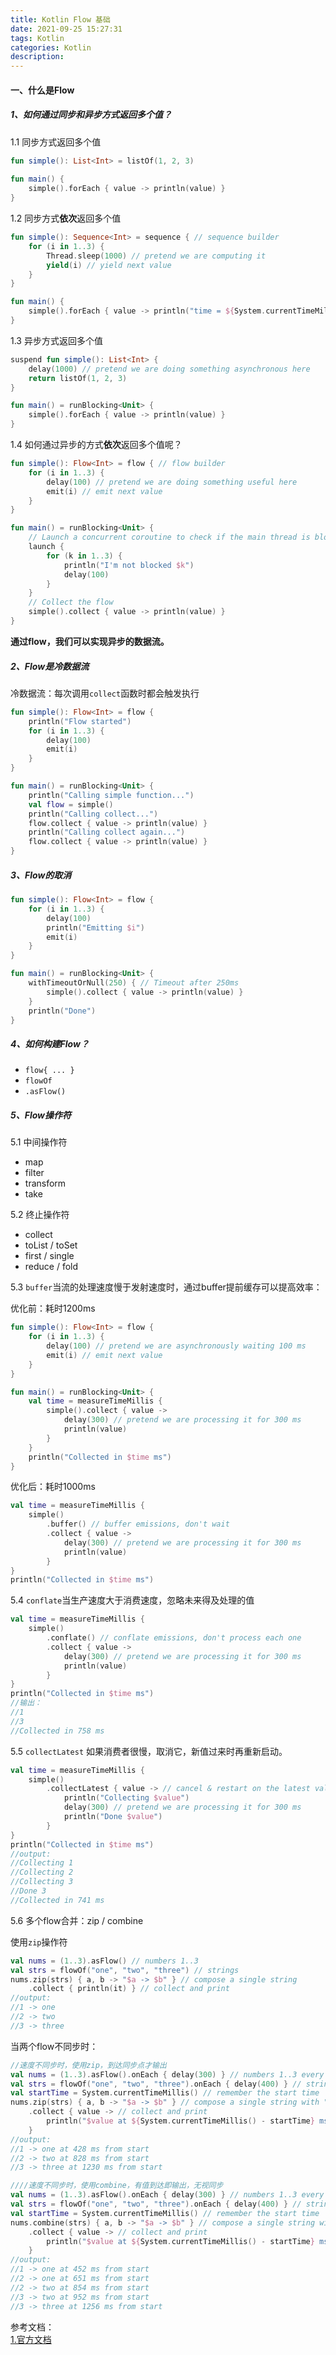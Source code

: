 ```yaml
---
title: Kotlin Flow 基础
date: 2021-09-25 15:27:31
tags: Kotlin
categories: Kotlin
description:
---
```


#### 一、什么是Flow

##### 1、如何通过同步和异步方式返回多个值？

1.1 同步方式返回多个值

```kotlin
fun simple(): List<Int> = listOf(1, 2, 3)
 
fun main() {
    simple().forEach { value -> println(value) } 
}
```
1.2 同步方式**依次**返回多个值

```kotlin
fun simple(): Sequence<Int> = sequence { // sequence builder
    for (i in 1..3) {
        Thread.sleep(1000) // pretend we are computing it
        yield(i) // yield next value
    }
}

fun main() {
    simple().forEach { value -> println("time = ${System.currentTimeMillis()} ,$value") } 
}
```


1.3 异步方式返回多个值

```kotlin
suspend fun simple(): List<Int> {
    delay(1000) // pretend we are doing something asynchronous here
    return listOf(1, 2, 3)
}

fun main() = runBlocking<Unit> {
    simple().forEach { value -> println(value) } 
}
```

1.4 如何通过异步的方式**依次**返回多个值呢？

```kotlin
fun simple(): Flow<Int> = flow { // flow builder
    for (i in 1..3) {
        delay(100) // pretend we are doing something useful here
        emit(i) // emit next value
    }
}

fun main() = runBlocking<Unit> {
    // Launch a concurrent coroutine to check if the main thread is blocked
    launch {
        for (k in 1..3) {
            println("I'm not blocked $k")
            delay(100)
        }
    }
    // Collect the flow
    simple().collect { value -> println(value) } 
}
```

**通过flow，我们可以实现异步的数据流。**


##### 2、Flow是冷数据流

冷数据流：每次调用`collect`函数时都会触发执行

```kotlin
fun simple(): Flow<Int> = flow { 
    println("Flow started")
    for (i in 1..3) {
        delay(100)
        emit(i)
    }
}

fun main() = runBlocking<Unit> {
    println("Calling simple function...")
    val flow = simple()
    println("Calling collect...")
    flow.collect { value -> println(value) } 
    println("Calling collect again...")
    flow.collect { value -> println(value) } 
}
```

##### 3、Flow的取消
```kotlin
fun simple(): Flow<Int> = flow { 
    for (i in 1..3) {
        delay(100)          
        println("Emitting $i")
        emit(i)
    }
}

fun main() = runBlocking<Unit> {
    withTimeoutOrNull(250) { // Timeout after 250ms 
        simple().collect { value -> println(value) } 
    }
    println("Done")
}
```


##### 4、如何构建Flow？

+ `flow{ ... }`
+ `flowOf`
+ `.asFlow()`


##### 5、Flow操作符

5.1 中间操作符
+ map
+ filter
+ transform
+ take

5.2 终止操作符
+ collect
+ toList / toSet
+ first / single
+ reduce / fold

5.3 `buffer`当流的处理速度慢于发射速度时，通过buffer提前缓存可以提高效率： 

优化前：耗时1200ms
```kotlin
fun simple(): Flow<Int> = flow {
    for (i in 1..3) {
        delay(100) // pretend we are asynchronously waiting 100 ms
        emit(i) // emit next value
    }
}

fun main() = runBlocking<Unit> { 
    val time = measureTimeMillis {
        simple().collect { value -> 
            delay(300) // pretend we are processing it for 300 ms
            println(value) 
        } 
    }   
    println("Collected in $time ms")
}
```
优化后：耗时1000ms
````kotlin
val time = measureTimeMillis {
    simple()
        .buffer() // buffer emissions, don't wait
        .collect { value -> 
            delay(300) // pretend we are processing it for 300 ms
            println(value) 
        } 
}   
println("Collected in $time ms")
````

5.4 `conflate`当生产速度大于消费速度，忽略未来得及处理的值

```kotlin
val time = measureTimeMillis {
    simple()
        .conflate() // conflate emissions, don't process each one
        .collect { value -> 
            delay(300) // pretend we are processing it for 300 ms
            println(value) 
        } 
}   
println("Collected in $time ms")
//输出：
//1
//3
//Collected in 758 ms
```

5.5 `collectLatest` 如果消费者很慢，取消它，新值过来时再重新启动。
```kotlin
val time = measureTimeMillis {
    simple()
        .collectLatest { value -> // cancel & restart on the latest value
            println("Collecting $value") 
            delay(300) // pretend we are processing it for 300 ms
            println("Done $value") 
        } 
}   
println("Collected in $time ms")
//output:
//Collecting 1
//Collecting 2
//Collecting 3
//Done 3
//Collected in 741 ms
```

5.6 多个flow合并：zip / combine  

使用`zip`操作符
```kotlin
val nums = (1..3).asFlow() // numbers 1..3
val strs = flowOf("one", "two", "three") // strings 
nums.zip(strs) { a, b -> "$a -> $b" } // compose a single string
    .collect { println(it) } // collect and print
//output:
//1 -> one
//2 -> two
//3 -> three
```

当两个flow不同步时：

```kotlin
//速度不同步时，使用zip，到达同步点才输出
val nums = (1..3).asFlow().onEach { delay(300) } // numbers 1..3 every 300 ms
val strs = flowOf("one", "two", "three").onEach { delay(400) } // strings every 400 ms
val startTime = System.currentTimeMillis() // remember the start time 
nums.zip(strs) { a, b -> "$a -> $b" } // compose a single string with "zip"
    .collect { value -> // collect and print 
        println("$value at ${System.currentTimeMillis() - startTime} ms from start") 
    } 
//output:
//1 -> one at 428 ms from start
//2 -> two at 828 ms from start
//3 -> three at 1230 ms from start
```
```kotlin
////速度不同步时，使用combine，有值到达即输出，无视同步
val nums = (1..3).asFlow().onEach { delay(300) } // numbers 1..3 every 300 ms
val strs = flowOf("one", "two", "three").onEach { delay(400) } // strings every 400 ms          
val startTime = System.currentTimeMillis() // remember the start time 
nums.combine(strs) { a, b -> "$a -> $b" } // compose a single string with "combine"
    .collect { value -> // collect and print 
        println("$value at ${System.currentTimeMillis() - startTime} ms from start") 
    } 
//output:
//1 -> one at 452 ms from start
//2 -> one at 651 ms from start
//2 -> two at 854 ms from start
//3 -> two at 952 ms from start
//3 -> three at 1256 ms from start
```


参考文档：  
[ 1.官方文档](https://kotlinlang.org/docs/flow.html)